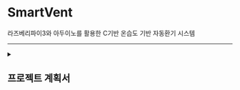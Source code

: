 # SmartVent
라즈베리파이3와 아두이노를 활용한 C기반 온습도 기반 자동환기 시스템

---
<details>
  <summary><h2>프로젝트 계획서</summary>
  <h3> 1. 필요성 </h3>
  1-1. 문제제기
  - 여름철 또는 겨울철에는 실내 공기 질 악화나 실내외 온도 차로 인해 건강 문제가 발생 가능
  - 특히, 밀폐된 실내 공간에서는 CO2 나 습도 증가로 두통이나 불쾌감, 집중력 저하 등의 문제 유발
  - 환기를 위해 수동으로 창문을 열어야 하며, 실외 기상 상황을 고려하지 않고 무작정 환기하는 것은 에너지 낭비
  - 실외 미세먼지, 기온 등의 적절한 기준없이 환기하는 경우가 많음

  1-2. 시장 동향
  - 스마트홈 시장(국내, 해외)은 지속적으로 성장 중
  - 센서를 이용한 자동화 시스템 수요 증가
  - IoT 기반의 스마트 환기 시스템은 에너지 절감 및 건강 유지 측면에서 주목받고 있는 분야

  <br/>
  <h3> 2. 아이디어 기술 </h3>
  - 실내 온습도 센서를 통해 현재 상태 감지 후, 실외 날씨 API로 외부 환경 정보 수신
  - 실내 환경이 불쾌지수 또는 설정 임계치를 초과하고 외부 날씨가 환기에 적합할 경우 자동으로 환기 장치 작동
  (시스템 개념도 추가)

  <br/>
  <h3> 2. 기능 요구사항 목록 </h3>

> 기능 6번과 7번은 부가 기능입니다.

| 번호   | 기능명             | 설명                                                                 |
|--------|--------------------|----------------------------------------------------------------------|
| F-01   | 실내 온습도 측정   | DHT11 센서로 회의실 온도/습도 실시간 측정                           |
| F-02   | 외부 날씨 정보 수집 | 외부 API를 활용해 현재 날씨, 미세먼지 정보 수집                     |
| F-03   | 자동 환기 제어     | 조건 만족 시 릴레이를 통해 환풍기 자동 ON/OFF                        |
| F-04   | 환기 시뮬레이션    | LED 또는 메세지로 환기 상태 표시 (실제 팬 없음)                     |
| F-05   | 데이터 저장        | 실시간 데이터를 주기적으로 DB에 저장                                |
| F-06   | 대시보드 시각화    | 시간대별 온습도, 환기 상태, 날씨 데이터를 차트로 표현               |
| F-07   | 관리자 설정        | 환기 조건, 온습도 기준치 설정 가능                                  |

  <br/>

  <h3>3. 자동 환경 조건 예시</h3>

| 조건                                      | 설명                                         |
|-------------------------------------------|----------------------------------------------|
| 실내 온도 ≥ 28℃                           | 고온 상태로 판단하여 환기 시작               |
| 실내 습도 ≥ 70%                           | 고습 상태로 판단하여 환기 시작               |
| 실외 온도 ≤ 26℃, 습도 ≤ 60%               | 환기하기 적절한 외부 조건일 경우에만 작동    |
| 외부 미세먼지 농도 ≤ ‘보통’ 수준          | 미세먼지가 나쁠 때는 환기 제한               |
| 외부 강수                                 | 비나 눈 등 강수 시 환기 자제                 |

  <br/>

  <h3>4. 순서도</h3>
  (순서도 사진 추가)

  <br/>

  <h3>5. 일정표</h3>

| 날짜          | 작업 내용                                                                                      | 관련 기능 번호 |
|---------------|------------------------------------------------------------------------------------------------|----------------|
| 7월 25일 (금) | - 프로젝트 환경 세팅, 센서 테스트<br>- 프로젝트 기획<br>- 실내 온습도 센서 모듈 개발<br>- 외부 날씨 API 연동 | F-01, F-02     |
| 7월 26일 (토) | - 조건 기반 자동 환기 시뮬레이션 로직 개발<br>- 환기 시뮬레이션 UI 구성                         | F-03, F-04     |
| 7월 27일 (일) | (작업 없음)                                                                                   | -              |
| 7월 28일 (월) | - DB 설계 및 시간별 데이터 저장 기능 구현<br>- DB 연동 테스트<br>- 전체 기능 통합 및 연동 테스트 | F-05           |
| 7월 29일 (화) | - 시나리오 기반 통합 시연 준비<br>- 부가 기능 구현 (시각화, 웹/콘솔 구현)                      | F-06, F-07     |
| 7월 30일 (수) | - UI 개선 및 버그 수정<br>- 발표 자료 작성 및 리허설                                           | 전체           |
| 7월 31일 (목) | - 프로젝트 발표 및 시연                                                                         | 전체           |


<h3>6. 리스크 분석</h3>

| 구분           | 내용                                   | 대응방안                             |
| -------------- | ------------------------------------ | ---------------------------------- |
| 기술적 리스크   | 실외 API 호출 오류, 인터넷 연결 문제 | 예외처리 및 기본값 설정, 캐싱      |
| 하드웨어 리스크 | 센서 오작동, 라즈베리파이 연결 불량  | 예비 센서 확보, 핀 번호 재확인     |
| 알고리즘 정확도 | 환기 필요성 판단이 실제 상황과 어긋날 수 있음 | 임계값 조정 및 테스트 반복     |
| 일정 리스크     | 특정 기능 지연 → 전체 일정에 영향    | 여유일 확보(7월 30일), 병렬 개발 가능하도록 설계 |

<br/>

<h3>7. 활용방안 & 기대효과</h3>
- 자취생, 1인 가구, 환기가 어려운 구조의 가정 혹은 직장 등에서 유용하게 활용 가능
- 스마트홈 자동화 기초 프로젝트로 확장 가능
- 환기 상황을 기반으로 한 공기질 평가 시스템이나 건강관리 앱과의 연계 가능 

- 쾌적한 환경 제공 : 실내 온습도와 외부 환경을 종합 분석해 자동 환기를 시행함으로써 쾌적하고 건강한 실내 공기질 유지, 자동으로 적절한 시점에 환기가 이루어져 곰팡이, CO2 농도 문제, 습도 문제 등을 줄일 수 있음 
- 에너지 효율성 증대
- 시장 경쟁력 및 확장성
<br/>

</details>

